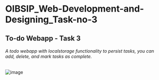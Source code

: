 # OIBSIP_Web-Development-and-Designing_Task-no-3

## To-do Webapp - Task 3
###### A todo webapp with localstorage functionality to persist tasks, you can add, delete, and mark tasks as complete.
![image](https://github.com/user-attachments/assets/1e24cb2b-8ced-492f-a755-672388f0f29c)
